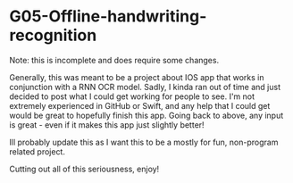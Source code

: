 # G05-Offline-handwriting-recognition

Note: this is incomplete and does require some changes.

Generally, this was meant to be a project about IOS app that works in conjunction with a RNN OCR model. 
Sadly, I kinda ran out of time and just decided to post what I could get working for people to see.
I'm not extremely experienced in GitHub or Swift, and any help that I could get would be great to hopefully finish this app.
Going back to above, any input is great - even if it makes this app just slightly better!

Ill probably update this as I want this to be a mostly for fun, non-program related project.

Cutting out all of this seriousness, enjoy!
